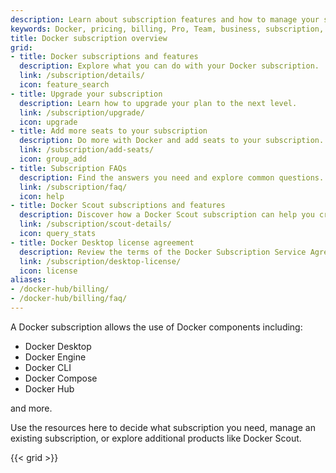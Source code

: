 ```yaml
---
description: Learn about subscription features and how to manage your subscription
keywords: Docker, pricing, billing, Pro, Team, business, subscription, tier, plan
title: Docker subscription overview
grid:
- title: Docker subscriptions and features
  description: Explore what you can do with your Docker subscription.
  link: /subscription/details/
  icon: feature_search
- title: Upgrade your subscription
  description: Learn how to upgrade your plan to the next level.
  link: /subscription/upgrade/
  icon: upgrade
- title: Add more seats to your subscription
  description: Do more with Docker and add seats to your subscription.
  link: /subscription/add-seats/
  icon: group_add
- title: Subscription FAQs
  description: Find the answers you need and explore common questions.
  link: /subscription/faq/
  icon: help
- title: Docker Scout subscriptions and features
  description: Discover how a Docker Scout subscription can help you create a more secure supply chain.
  link: /subscription/scout-details/
  icon: query_stats
- title: Docker Desktop license agreement
  description: Review the terms of the Docker Subscription Service Agreement.
  link: /subscription/desktop-license/
  icon: license
aliases:
- /docker-hub/billing/
- /docker-hub/billing/faq/
---
```


A Docker subscription allows the use of Docker components including:

- Docker Desktop
- Docker Engine
- Docker CLI
- Docker Compose
- Docker Hub

and more.

Use the resources here to decide what subscription you need, manage an existing subscription, or explore additional products like Docker Scout.

{{< grid >}}
